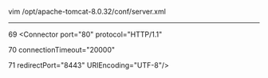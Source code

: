 vim /opt/apache-tomcat-8.0.32/conf/server.xml

---------------------------------------------

69     <Connector port="80" protocol="HTTP/1.1"

70                connectionTimeout="20000"


71                redirectPort="8443" URIEncoding="UTF-8"/>
